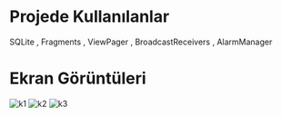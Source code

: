 # Projede Kullanılanlar
 SQLite , Fragments , ViewPager , BroadcastReceivers , AlarmManager

# Ekran Görüntüleri

![k1](https://user-images.githubusercontent.com/58535239/70224019-922c5e00-175d-11ea-8eeb-c91f47116ef9.png)	![k2](https://user-images.githubusercontent.com/58535239/70224026-93f62180-175d-11ea-8259-ec138613dd46.png)	![k3](https://user-images.githubusercontent.com/58535239/70224202-ed5e5080-175d-11ea-904f-73f2fac84ad2.png)
